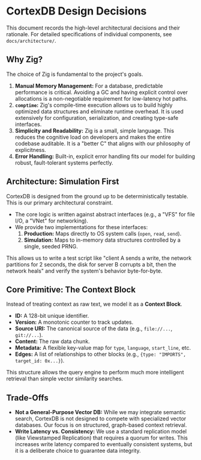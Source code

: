 # CortexDB Design Decisions

This document records the high-level architectural decisions and their rationale. For detailed
specifications of individual components, see `docs/architecture/`.

## Why Zig?

The choice of Zig is fundamental to the project's goals.

1.  **Manual Memory Management:** For a database, predictable performance is critical. Avoiding a GC and having explicit control over allocations is a non-negotiable requirement for low-latency hot paths.
2.  **`comptime`:** Zig's compile-time execution allows us to build highly optimized data structures and eliminate runtime overhead. It is used extensively for configuration, serialization, and creating type-safe interfaces.
3.  **Simplicity and Readability:** Zig is a small, simple language. This reduces the cognitive load on developers and makes the entire codebase auditable. It is a "better C" that aligns with our philosophy of explicitness.
4.  **Error Handling:** Built-in, explicit error handling fits our model for building robust, fault-tolerant systems perfectly.

## Architecture: Simulation First

CortexDB is designed from the ground up to be deterministically testable. This is our primary architectural constraint.

*   The core logic is written against abstract interfaces (e.g., a "VFS" for file I/O, a "VNet" for networking).
*   We provide two implementations for these interfaces:
    1.  **Production:** Maps directly to OS system calls (`open`, `read`, `send`).
    2.  **Simulation:** Maps to in-memory data structures controlled by a single, seeded PRNG.

This allows us to write a test script like "client A sends a write, the network partitions for 2 seconds, the disk for server B corrupts a bit, then the network heals" and verify the system's behavior byte-for-byte.

## Core Primitive: The Context Block

Instead of treating context as raw text, we model it as a **Context Block**.

*   **ID:** A 128-bit unique identifier.
*   **Version:** A monotonic counter to track updates.
*   **Source URI:** The canonical source of the data (e.g., `file://...`, `git://...`).
*   **Content:** The raw data chunk.
*   **Metadata:** A flexible key-value map for `type`, `language`, `start_line`, etc.
*   **Edges:** A list of relationships to other blocks (e.g., `{type: "IMPORTS", target_id: 0x...}`).

This structure allows the query engine to perform much more intelligent retrieval than simple vector similarity searches.

## Trade-Offs

*   **Not a General-Purpose Vector DB:** While we may integrate semantic search, CortexDB is not designed to compete with specialized vector databases. Our focus is on structured, graph-based context retrieval.
*   **Write Latency vs. Consistency:** We use a standard replication model (like Viewstamped Replication) that requires a quorum for writes. This increases write latency compared to eventually consistent systems, but it is a deliberate choice to guarantee data integrity.
